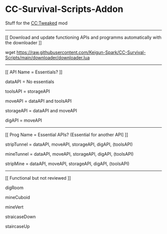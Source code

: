 # CC-Survival-Scripts-Addon

Stuff for the [CC:Tweaked](https://www.curseforge.com/minecraft/mc-mods/cc-tweaked) mod

----

[[ Download and update functioning APIs and programms automatically with the downloader ]]

wget https://raw.githubusercontent.com/Keigun-Spark/CC-Survival-Scripts/main/downloader/downloader.lua

----

[[ API Name = Essentials? ]]

dataAPI = No essentials

toolsAPI = storageAPI

moveAPI = dataAPI and toolsAPI

storageAPI = dataAPI and moveAPI

digAPI = moveAPI

----

[[ Prog Name = Essential APIs? (Essential for another API] ]]

stripTunnel = dataAPI, moveAPI, storageAPI, digAPI, (toolsAPI)

mineTunnel = dataAPI, moveAPI, storageAPI, digAPI, (toolsAPI)

stripMine = dataAPI, moveAPI, storageAPI, digAPI, (toolsAPI)

----

[[ Functional but not reviewed ]]

digRoom

mineCuboid

mineVert

straicaseDown

staircaseUp


